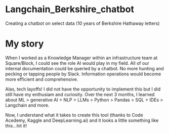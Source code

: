 # Langchain_Berkshire_chatbot
Creating a chatbot on select data (10 years of Berkshire Hathaway letters)
# My story
When I worked as a Knowledge Manager within an infrastructure team at Square/Block, I could see the role AI would play in my field. All of our internal documentation could be queried by a chatbot. No more hunting and pecking or tapping people by Slack. Information operations would become more efficient and comprehensive.

Alas, tech layoffs! I did not have the opportunity to implement this but I did still have my enthusiam and curiosity. Over the next 3 months, I learned about ML > generative AI > NLP > LLMs > Python > Pandas > SQL > IDEs > Langchain and more.

Now, I understand what it takes to create this tool (thanks to Code Acedemy, Kaggle and DeepLearning.ai) and it looks a little something like this...hit it!
